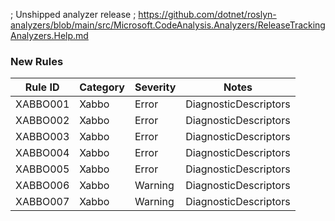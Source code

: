 ; Unshipped analyzer release
; https://github.com/dotnet/roslyn-analyzers/blob/main/src/Microsoft.CodeAnalysis.Analyzers/ReleaseTrackingAnalyzers.Help.md

### New Rules

Rule ID | Category | Severity | Notes
--------|----------|----------|-------
XABBO001 | Xabbo | Error | DiagnosticDescriptors
XABBO002 | Xabbo | Error | DiagnosticDescriptors
XABBO003 | Xabbo | Error | DiagnosticDescriptors
XABBO004 | Xabbo | Error | DiagnosticDescriptors
XABBO005 | Xabbo | Error | DiagnosticDescriptors
XABBO006 | Xabbo | Warning | DiagnosticDescriptors
XABBO007 | Xabbo | Warning | DiagnosticDescriptors